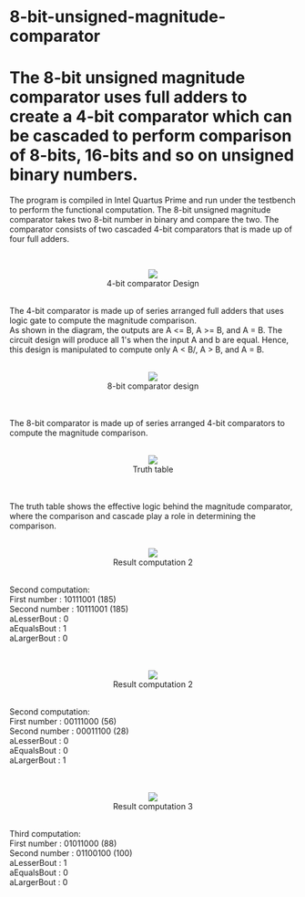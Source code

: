 # 8-bit-unsigned-magnitude-comparator
# The 8-bit unsigned magnitude comparator uses full adders to create a 4-bit comparator which can be cascaded to perform comparison of 8-bits, 16-bits and so on unsigned binary numbers.

The program is compiled in Intel Quartus Prime and run under the testbench to perform the functional computation.
The 8-bit unsigned magnitude comparator takes two 8-bit number in binary and compare the two.
The comparator consists of two cascaded 4-bit comparators that is made up of four full adders.

<br />
<p align="center">
  <img src="Sources/4-bit comparator design.png"><br />
  4-bit comparator Design
</p>
<br />
The 4-bit comparator is made up of series arranged full adders that uses logic gate to compute the magnitude comparison.
<br />
As shown in the diagram, the outputs are A <= B, A >= B, and A = B. The circuit design will produce all 1's when the input A and b are equal. Hence, this design is manipulated to compute only A < B/, A > B, and A = B.
<br />
  
<br />
<p align="center">
  <img src="Sources/8-bit comparator design.png"/><br />
  8-bit comparator design
</p>
<br />
<br />
The 8-bit comparator is made up of series arranged 4-bit comparators to compute the magnitude comparison.
<br />

<br />
<p align="center">
  <img src="Sources/Truth Table.png"/><br />
  Truth table
</p>
<br />
<br />
The truth table shows the effective logic behind the magnitude comparator, where the comparison and cascade play a role in determining the comparison.
<br />

<br />
<p align="center">
  <img src="Sources/Result1.png"/><br />
  Result computation 2
</p>
<br />
Second computation:<br />
First number  : 10111001 (185)<br />
Second number : 10111001 (185)<br />
aLesserBout   : 0  <br />
aEqualsBout	  : 1  <br />
aLargerBout   : 0  <br />
<br />

<br />
<p align="center">
  <img src="Sources/Result2.png"/><br />
  Result computation 2
</p>
<br />
Second computation:<br />
First number  : 00111000 (56)<br />
Second number : 00011100 (28)<br />
aLesserBout   : 0  <br />
aEqualsBout	  : 0  <br />
aLargerBout   : 1  <br />
<br />

<br />
<p align="center">
  <img src="Sources/Result3.png"/><br />
  Result computation 3
</p>
<br />
Third computation:<br />
First number  : 01011000 (88)<br />
Second number : 01100100 (100)<br />
aLesserBout   : 1  <br />
aEqualsBout	  : 0  <br />
aLargerBout   : 0  <br />
<br />
